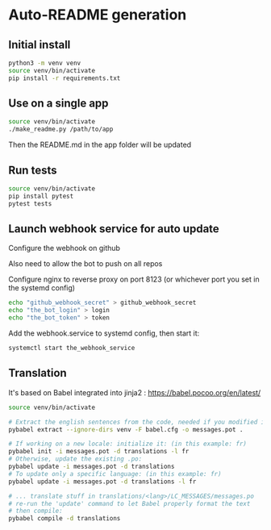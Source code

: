 # Auto-README generation

## Initial install

```bash
python3 -m venv venv
source venv/bin/activate
pip install -r requirements.txt
```

## Use on a single app

```bash
source venv/bin/activate
./make_readme.py /path/to/app
```

Then the README.md in the app folder will be updated

## Run tests

```bash
source venv/bin/activate
pip install pytest
pytest tests
```

## Launch webhook service for auto update

Configure the webhook on github

Also need to allow the bot to push on all repos

Configure nginx to reverse proxy on port 8123 (or whichever port you set in the systemd config)

```bash
echo "github_webhook_secret" > github_webhook_secret
echo "the_bot_login" > login
echo "the_bot_token" > token
```

Add the webhook.service to systemd config, then start it:

```bash
systemctl start the_webhook_service 
```

## Translation

It's based on Babel integrated into jinja2 : <https://babel.pocoo.org/en/latest/>

```bash
source venv/bin/activate

# Extract the english sentences from the code, needed if you modified it
pybabel extract --ignore-dirs venv -F babel.cfg -o messages.pot .

# If working on a new locale: initialize it: (in this example: fr)
pybabel init -i messages.pot -d translations -l fr
# Otherwise, update the existing .po:
pybabel update -i messages.pot -d translations
# To update only a specific language: (in this example: fr)
pybabel update -i messages.pot -d translations -l fr

# ... translate stuff in translations/<lang>/LC_MESSAGES/messages.po
# re-run the 'update' command to let Babel properly format the text
# then compile:
pybabel compile -d translations
```
